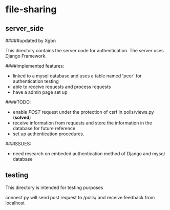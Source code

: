 # file-sharing

server_side
-----------------------------------------

#####updated by Xgbn

This directory contains the server code for authentication. The server uses Django Framework.

####implemented features:
* linked to a mysql database and uses a table named 'peer' for authentication testing
* able to receive requests and process requests
* have a admin page set up

####TODO:
* enable _POST_ request under the protection of csrf in polls/views.py	(__solved__)
* receive information from requests and store the information in the database for future reference
* set up authentication procedures.


###ISSUES:
* need research on embeded authentication method of Django and mysql database


testing
------------------------------------------
This directory is intended for testing purposes

connect.py will send post request to /polls/ and receive feedback from localhost


